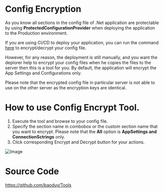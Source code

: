 ﻿# Config Encryption
As you know all sections in the config file of .Net application are protectable by using **ProtectedConfigurationProvider** when deploying the application to the Production environment. 

If you are using CI/CD to deploy your application, you can run the command [here](https://msdn.microsoft.com/en-us/library/bb986855.aspx) to encrypt/decrypt your config file.

However, for any reason, the deployment is still manually, and you want the deplorer help to encrypt your config files when he copies the files to the server then this is a tool for you. By default, the application will encrypt the App Settings and Configurations only.

Please note that the encrypted config file in particular server is not able to use on the other server as the encryption keys are identical.

# How to use Config Encrypt Tool.

1. Execute the tool and browse to your config file.
2. Specify the section name in combobox or the custom section name that you want to encrypt. Please note that the **All** option is **AppSettings and ConnectionSctrings** only.
3. Click corresponding Encrypt and Decrypt button for your actions.

![Image](https://raw.githubusercontent.com/baoduy/Images/master/Tools/EncryptConfigFile/EncryptConfigTool.PNG)

# Source Code

https://github.com/baoduy/Tools